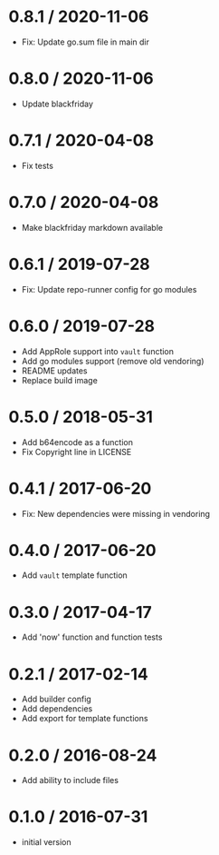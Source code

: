 # 0.8.1 / 2020-11-06

  * Fix: Update go.sum file in main dir

# 0.8.0 / 2020-11-06

  * Update blackfriday

# 0.7.1 / 2020-04-08

  * Fix tests

# 0.7.0 / 2020-04-08

  * Make blackfriday markdown available

# 0.6.1 / 2019-07-28

  * Fix: Update repo-runner config for go modules

# 0.6.0 / 2019-07-28

  * Add AppRole support into `vault` function
  * Add go modules support (remove old vendoring)
  * README updates
  * Replace build image

# 0.5.0 / 2018-05-31

  * Add b64encode as a function
  * Fix Copyright line in LICENSE

# 0.4.1 / 2017-06-20

  * Fix: New dependencies were missing in vendoring

# 0.4.0 / 2017-06-20

  * Add `vault` template function

# 0.3.0 / 2017-04-17

  * Add 'now' function and function tests

# 0.2.1 / 2017-02-14

  * Add builder config
  * Add dependencies
  * Add export for template functions

# 0.2.0 / 2016-08-24

  * Add ability to include files

# 0.1.0 / 2016-07-31

  * initial version
